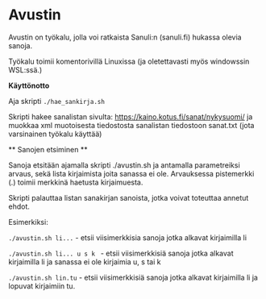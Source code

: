 # Avustin

Avustin on työkalu, jolla voi ratkaista Sanuli:n (sanuli.fi) hukassa olevia sanoja.

Työkalu toimii komentorivillä Linuxissa (ja oletettavasti myös windowssin WSL:ssä.)

**Käyttönotto**

Aja skripti `./hae_sankirja.sh`

Skripti hakee sanalistan sivulta: https://kaino.kotus.fi/sanat/nykysuomi/
ja muokkaa xml muotoisesta tiedostosta sanalistan tiedostoon sanat.txt (jota varsinainen työkalu käyttää)

** Sanojen etsiminen ** 
 
Sanoja etsitään ajamalla skripti ./avustin.sh  ja antamalla parametreiksi arvaus, sekä lista kirjaimista joita sanassa ei ole. Arvauksessa pistemerkki (.) toimii merkkinä haetusta kirjaimuesta.

Skripti palauttaa listan sanakirjan sanoista, jotka voivat toteuttaa annetut ehdot.


Esimerkiksi:

`./avustin.sh li...`    - etsii viisimerkkisia sanoja jotka alkavat kirjaimilla li

`./avustin.sh li... u s k `  - etsii viisimerkkisiä sanoja jotka alkavat kirjaimilla li ja sanassa ei ole kirjaimia u, s tai k

`./avustin.sh lin.tu`        - etsii viisimerkkisiä sanoja jotka alkavat kirjaimilla li ja lopuvat kirjaimiin tu.

